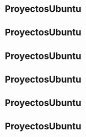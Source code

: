 # ProyectosUbuntu
# ProyectosUbuntu
# ProyectosUbuntu
# ProyectosUbuntu
# ProyectosUbuntu
# ProyectosUbuntu
